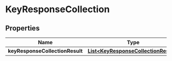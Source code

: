 # KeyResponseCollection

## Properties
Name | Type | Description | Notes
------------ | ------------- | ------------- | -------------
**keyResponseCollectionResult** | [**List&lt;KeyResponseCollectionResult&gt;**](KeyResponseCollectionResult.md) |  |  [optional]
